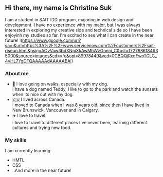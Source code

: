 ## Hi there, my name is Christine Suk
I am a student in SAIT IDD program, majoring in web design and development. I have no experience with my major, but I was always interested in exploring my creative side and technical side so I have been enjoyinh my studies so far. I'm excited to see what I can create in the near future! 
!(https://www.google.com/url?sa=i&url=https%3A%2F%2Fwww.servicenow.com%2Fcustomers%2Fsait-riseup.html&psig=AOvVaw3bdXNpiXkAwMbWzGonni_C&ust=1727886184635000&source=images&cd=vfe&opi=89978449&ved=0CBQQjRxqFwoTCLC_4vHL7YgDFQAAAAAdAAAAABAI)

### About me 
<ul>
<li>🐶 I love going on walks, especially with my dog.</li>
  I have a dog named Teddy, I like to go to the park and watch the sunsets when its nice out with my dog.
<li>🇨🇦 I lived across Canada. </li>
  I moved to Canada when I was 8 years old, since then I have lived in New Brunswick, Vancouver and in Calgary.
<li>✈️ I love to travel.</li>
  I love to travel to different places I've never been, learning different cultures and trying new food.
</ul>

### My skills
I am currently learning: 
<ul>
  <li>HMTL</li>
  <li>CSS</li>
  <li>..And more in the near future!</li>
</ul>

